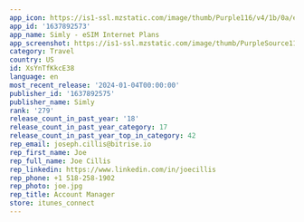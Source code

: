 ```yaml
---
app_icon: https://is1-ssl.mzstatic.com/image/thumb/Purple116/v4/1b/0a/e3/1b0ae313-6a53-e4d2-9c90-0ac6c910ea86/AppIcon-0-0-1x_U007epad-0-0-85-220.jpeg/1024x1024bb.png
app_id: '1637892573'
app_name: Simly - eSIM Internet Plans
app_screenshot: https://is1-ssl.mzstatic.com/image/thumb/PurpleSource116/v4/fe/61/29/fe6129fb-9c76-c776-bb8e-14dc7713092d/52044f3b-9ff0-4bd1-8e1b-23c37f8cc169_Frame_5__U00281_U0029.jpg/1284x2778bb.png
category: Travel
country: US
id: XsYnTfKkcE38
language: en
most_recent_release: '2024-01-04T00:00:00'
publisher_id: '1637892575'
publisher_name: Simly
rank: '279'
release_count_in_past_year: '18'
release_count_in_past_year_category: 17
release_count_in_past_year_top_in_category: 42
rep_email: joseph.cillis@bitrise.io
rep_first_name: Joe
rep_full_name: Joe Cillis
rep_linkedin: https://www.linkedin.com/in/joecillis
rep_phone: +1 518-258-1902
rep_photo: joe.jpg
rep_title: Account Manager
store: itunes_connect
---
```

